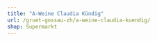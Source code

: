 ```yaml
---
title: "A-Weine Claudia Kündig"
url: /gruet-gossau-zh/a-weine-claudia-kuendig/
shop: Supermarkt
---
```

